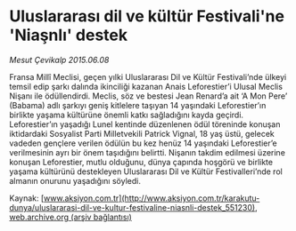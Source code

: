 # Uluslararası dil ve kültür Festivali'ne 'Niaşnlı' destek

*Mesut Çevikalp 2015.06.08*

<div class="pNewsDetailMainContent ctx_content" itemprop="articleBody">
 <p>
  Fransa Millî Meclisi, geçen yılki Uluslararası Dil ve Kültür Festivali’nde ülkeyi temsil edip şarkı dalında ikinciliği kazanan Anais Leforestier’i Ulusal Meclis Nişanı ile ödüllendirdi. Meclis, söz ve bestesi Jean Renard’a ait ‘A Mon Pere’ (Babama) adlı şarkıyı geniş kitlelere taşıyan 14 yaşındaki Leforestier’ın birlikte yaşama kültürüne önemli katkı sağladığını kayda geçirdi. Leforestier’ın yaşadığı Lunel kentinde düzenlenen ödül töreninde konuşan iktidardaki Sosyalist Parti Milletvekili Patrick Vignal, 18 yaş üstü, gelecek vadeden gençlere verilen ödülün bu kez henüz 14 yaşındaki Leforestier’e verilmesinin ayrı bir önem taşıdığını belirtti. Nişanın takdim edilmesi üzerine konuşan Leforestier, mutlu olduğunu, dünya çapında hoşgörü ve birlikte yaşama kültürünü destekleyen Uluslararası Dil ve Kültür Festivalleri’nde rol almanın onurunu yaşadığını söyledi.
 </p>
</div>


Kaynak: [www.aksiyon.com.tr](http://www.aksiyon.com.tr/karakutu-dunya/uluslararasi-dil-ve-kultur-festivaline-niasnli-destek_551230), [web.archive.org (arşiv bağlantısı)](http://web.archive.org/web/20151219182603/http://www.aksiyon.com.tr/karakutu-dunya/uluslararasi-dil-ve-kultur-festivaline-niasnli-destek_551230)

